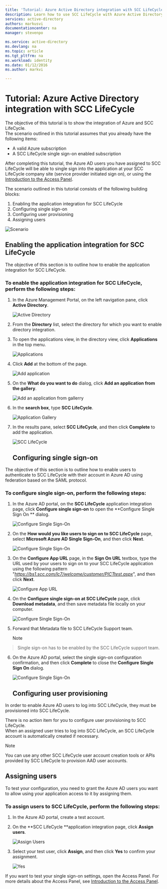```yaml
---
title: 'Tutorial: Azure Active Directory integration with SCC LifeCycle | Microsoft Azure'
description: Learn how to use SCC LifeCycle with Azure Active Directory to enable single sign-on, automated provisioning, and more!
services: active-directory
authors: markusvi
documentationcenter: na
manager: stevenpo

ms.service: active-directory
ms.devlang: na
ms.topic: article
ms.tgt_pltfrm: na
ms.workload: identity
ms.date: 01/12/2016
ms.author: markvi

---
```

# Tutorial: Azure Active Directory integration with SCC LifeCycle
The objective of this tutorial is to show the integration of Azure and SCC LifeCycle.  
The scenario outlined in this tutorial assumes that you already have the following items:

* A valid Azure subscription
* A SCC LifeCycle single sign-on enabled subscription

After completing this tutorial, the Azure AD users you have assigned to SCC LifeCycle will be able to single sign into the application at your SCC LifeCycle company site (service provider initiated sign on), or using the [Introduction to the Access Panel](active-directory-saas-access-panel-introduction.md).

The scenario outlined in this tutorial consists of the following building blocks:

1. Enabling the application integration for SCC LifeCycle
2. Configuring single sign-on
3. Configuring user provisioning
4. Assigning users

![Scenario](./media/active-directory-saas-scc-lifecycle-tutorial/IC794120.png "Scenario")

## Enabling the application integration for SCC LifeCycle
The objective of this section is to outline how to enable the application integration for SCC LifeCycle.

### To enable the application integration for SCC LifeCycle, perform the following steps:
1. In the Azure Management Portal, on the left navigation pane, click **Active Directory**.

   ![Active Directory](./media/active-directory-saas-scc-lifecycle-tutorial/IC700993.png "Active Directory")

2. From the **Directory** list, select the directory for which you want to enable directory integration.

3. To open the applications view, in the directory view, click **Applications** in the top menu.

   ![Applications](./media/active-directory-saas-scc-lifecycle-tutorial/IC700994.png "Applications")

4. Click **Add** at the bottom of the page.

   ![Add application](./media/active-directory-saas-scc-lifecycle-tutorial/IC749321.png "Add application")

5. On the **What do you want to do** dialog, click **Add an application from the gallery**.

   ![Add an application from gallerry](./media/active-directory-saas-scc-lifecycle-tutorial/IC749322.png "Add an application from gallerry")

6. In the **search box**, type **SCC LifeCycle**.

   ![Application Gallery](./media/active-directory-saas-scc-lifecycle-tutorial/IC794121.png "Application Gallery")

7. In the results pane, select **SCC LifeCycle**, and then click **Complete** to add the application.

   ![SCC LifeCycle](./media/active-directory-saas-scc-lifecycle-tutorial/IC795082.png "SCC LifeCycle")

   ## Configuring single sign-on

The objective of this section is to outline how to enable users to authenticate to SCC LifeCycle with their account in Azure AD using federation based on the SAML protocol.

### To configure single sign-on, perform the following steps:
1. In the Azure AD portal, on the **SCC LifeCycle** application integration page, click **Configure single sign-on** to open the **Configure Single Sign On ** dialog.

   ![Configure Single Sign-On](./media/active-directory-saas-scc-lifecycle-tutorial/IC794122.png "Configure Single Sign-On")

2. On the **How would you like users to sign on to SCC LifeCycle** page, select **Microsoft Azure AD Single Sign-On**, and then click **Next**.

   ![Configure Single Sign-On](./media/active-directory-saas-scc-lifecycle-tutorial/IC794123.png "Configure Single Sign-On")

3. On the **Configure App URL** page, in the **Sign On URL** textbox, type the URL used by your users to sign on to your SCC LifeCycle application using the following pattern "*https://bs1.scc.com/lc7/welcome/customer/PICTtest.aspx*", and then click **Next**.

   ![Configure App URL](./media/active-directory-saas-scc-lifecycle-tutorial/IC794124.png "Configure App URL")

4. On the **Configure single sign-on at SCC LifeCycle** page, click **Download metadata**, and then save metadata file locally on your computer.

   ![Configure Single Sign-On](./media/active-directory-saas-scc-lifecycle-tutorial/IC795083.png "Configure Single Sign-On")

5. Forward that Metadata file to SCC LifeCycle Support team.

   > [!NOTE]
> Single sign-on has to be enabled by the SCC LifeCycle support team.
> 
6. On the Azure AD portal, select the single sign-on configuration confirmation, and then click **Complete** to close the **Configure Single Sign On** dialog.

   ![Configure Single Sign-On](./media/active-directory-saas-scc-lifecycle-tutorial/IC794125.png "Configure Single Sign-On")

   ## Configuring user provisioning

In order to enable Azure AD users to log into SCC LifeCycle, they must be provisioned into SCC LifeCycle.

There is no action item for you to configure user provisioning to SCC LifeCycle.  
When an assigned user tries to log into SCC LifeCycle, an SCC LifeCycle account is automatically created if necessary.

> [!NOTE]
> You can use any other SCC LifeCycle user account creation tools or APIs provided by SCC LifeCycle to provision AAD user accounts.
> 
> 
## Assigning users
To test your configuration, you need to grant the Azure AD users you want to allow using your application access to it by assigning them.

### To assign users to SCC LifeCycle, perform the following steps:
1. In the Azure AD portal, create a test account.

2. On the **SCC LifeCycle **application integration page, click **Assign users**.

   ![Assign Users](./media/active-directory-saas-scc-lifecycle-tutorial/IC794126.png "Assign Users")

3. Select your test user, click **Assign**, and then click **Yes** to confirm your assignment.

   ![Yes](./media/active-directory-saas-scc-lifecycle-tutorial/IC767830.png "Yes")


If you want to test your single sign-on settings, open the Access Panel. For more details about the Access Panel, see [Introduction to the Access Panel](active-directory-saas-access-panel-introduction.md).

